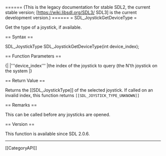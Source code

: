 ====== (This is the legacy documentation for stable SDL2, the current stable version; [https://wiki.libsdl.org/SDL3/ SDL3] is the current development version.) ======
= SDL_JoystickGetDeviceType =

Get the type of a joystick, if available.

== Syntax ==

<syntaxhighlight lang='c'>
SDL_JoystickType SDL_JoystickGetDeviceType(int device_index);
</syntaxhighlight>

== Function Parameters ==

{|
|'''device_index'''
|the index of the joystick to query (the N'th joystick on the system
|}

== Return Value ==

Returns the [[SDL_JoystickType]] of the selected joystick. If called on an
invalid index, this function returns
<code>[[SDL_JOYSTICK_TYPE_UNKNOWN]]</code>

== Remarks ==

This can be called before any joysticks are opened.

== Version ==

This function is available since SDL 2.0.6.

----
[[CategoryAPI]]


